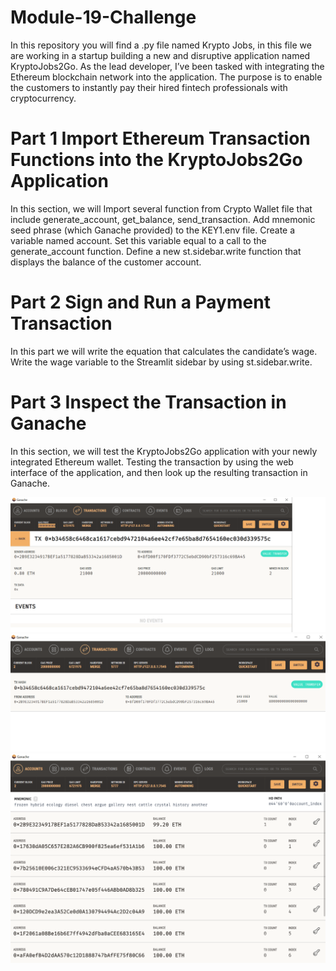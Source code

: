 # Module-19-Challenge
In this repository you will find a .py file named Krypto Jobs, in this file we are working in a startup building a new and disruptive application named KryptoJobs2Go. As the lead developer, I’ve been tasked with integrating the Ethereum blockchain network into the application. The purpose is to enable the customers to instantly pay their hired fintech professionals with cryptocurrency.

# Part 1 Import Ethereum Transaction Functions into the KryptoJobs2Go Application
In this section, we will Import several function from Crypto Wallet file that include generate_account, get_balance, send_transaction.
Add mnemonic seed phrase (which Ganache provided) to the KEY1.env file. 
Create a variable named account. Set this variable equal to a call to the generate_account function. 
Define a new st.sidebar.write function that displays the balance of the customer account.

# Part 2 Sign and Run a Payment Transaction
In this part we will write the equation that calculates the candidate’s wage.
Write the wage variable to the Streamlit sidebar by using st.sidebar.write.

# Part 3 Inspect the Transaction in Ganache
In this section, we will test the KryptoJobs2Go application with your newly integrated Ethereum wallet. Testing the transaction by using the web interface of the application, and then look up the resulting transaction in Ganache.

![Alt text](Images/cap2.PNG)
![Alt text](Images/cap5.PNG)
![Alt text](Images/cap4.PNG)

